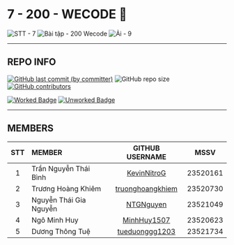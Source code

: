 # 7 - 200 - WECODE 🫠

![STT - 7](https://img.shields.io/badge/STT-7-EDB7ED?style=for-the-badge)
![Bài tập - 200 Wecode](https://img.shields.io/badge/b%C3%A0i_t%E1%BA%ADp-200_wecode-8DDFCB?style=for-the-badge)
![Ải - 9](https://img.shields.io/badge/%E1%BA%A3i-9-ECEE81?style=for-the-badge)

---

## REPO INFO

[![GitHub last commit (by committer)](https://img.shields.io/github/last-commit/NMLT-NTTMK-K18/7-200-wecode?style=for-the-badge&color=CAEDFF)](../../../commits/main)
![GitHub repo size](https://img.shields.io/github/repo-size/NMLT-NTTMK-K18/7-200-wecode?style=for-the-badge&color=D8B4F8)
[![GitHub contributors](https://img.shields.io/github/contributors/NMLT-NTTMK-K18/7-200-wecode?style=for-the-badge&color=FBF0B2)](../../../graphs/contributors)

[![Worked Badge](https://img.shields.io/badge/done-20%20%2F%2020-82A0D8?style=for-the-badge)](./WorkedProject.md)
[![Unworked Badge](https://img.shields.io/badge/progress-0%20%2F%2020-FF8080?style=for-the-badge)](./UnworkedProject.md)

---

## MEMBERS

| **STT** | **MEMBER**             |                   **GITHUB USERNAME**                   | **MSSV** |
| :-----: | :--------------------- | :-----------------------------------------------------: | -------- |
|    1    | Trần Nguyễn Thái Bình  |      [KevinNitroG](https://github.com/KevinNitroG)      | 23520161 |
|    2    | Trương Hoàng Khiêm     | [truonghoangkhiem](https://github.com/truonghoangkhiem) | 23520730 |
|    3    | Nguyễn Thái Gia Nguyễn |        [NTGNguyen](https://github.com/NTGNguyen)        | 23521049 |
|    4    | Ngô Minh Huy           |      [MinhHuy1507](https://github.com/MinhHuy1507)      | 23520623 |
|    5    | Dương Thông Tuệ        |   [tueduonggg1203](https://github.com/tueduonggg1203)   | 23521734 |
